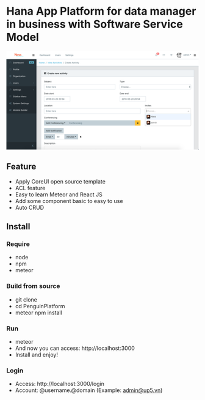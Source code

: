 # Hana App Platform for data manager in business with Software Service Model

![alt text](./public/img/app/screenshot.png?raw=true "Penguin Platform")

## Feature
* Apply CoreUI open source template
* ACL feature
* Easy to learn Meteor and React JS
* Add some component basic to easy to use
* Auto CRUD

## Install

### Require
* node
* npm
* meteor

### Build from source
* git clone 
* cd PenguinPlatform
* meteor npm install

### Run
* meteor
* And now you can access: http://localhost:3000
* Install and enjoy!

### Login
* Access: http://localhost:3000/login
* Account: @username.@domain (Example: admin@up5.vn)